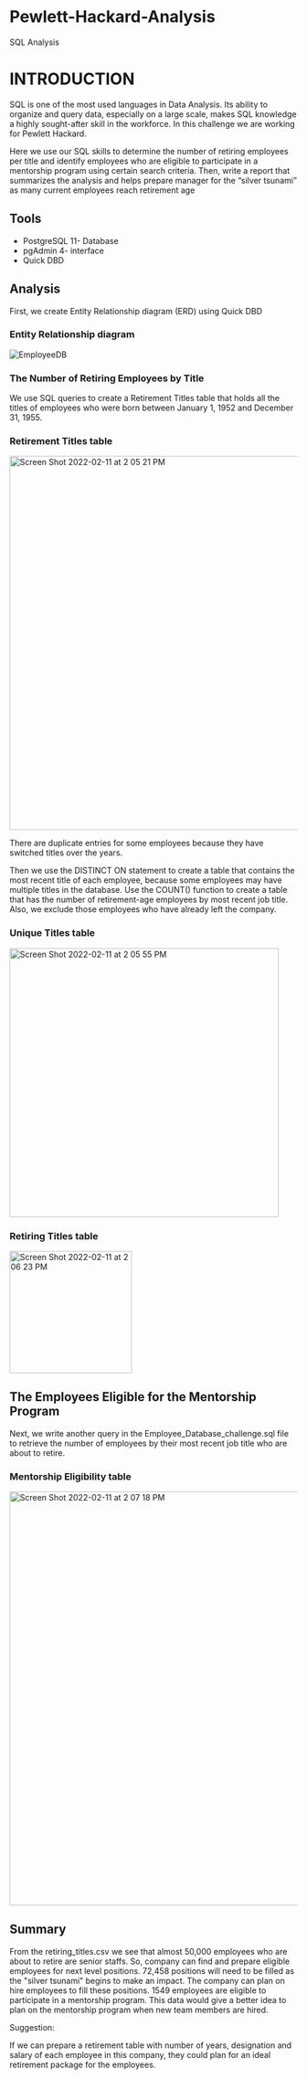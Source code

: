 # Pewlett-Hackard-Analysis
SQL Analysis
  
# INTRODUCTION  
  SQL is one of the most used languages in Data Analysis. Its ability to organize and query data, especially on a large scale, makes SQL knowledge a highly sought-after skill in the workforce. In this challenge we are  working for  Pewlett Hackard.
 
Here we use  our SQL skills to
determine the number of retiring employees per title and identify employees who are eligible to participate in a mentorship program using certain search criteria. Then, write a report that summarizes the analysis and helps prepare manager for the “silver tsunami” as many current employees reach retirement age

## Tools
 
* PostgreSQL 11- Database
* pgAdmin 4- interface
* Quick DBD


## Analysis
  First, we create Entity Relationship diagram (ERD) using Quick DBD 

### Entity Relationship diagram 

![EmployeeDB](https://user-images.githubusercontent.com/72629108/153668283-d317df7b-5d91-4870-b72c-2a9f61aafc2c.png)



### The Number of Retiring Employees by Title 

   We use SQL queries to create a Retirement Titles table that holds all the titles of employees who were born between January 1, 1952 and December 31, 1955.
### Retirement Titles table

<img width="655" alt="Screen Shot 2022-02-11 at 2 05 21 PM" src="https://user-images.githubusercontent.com/72629108/153670481-7fd98ab3-8d96-4004-a34c-b1f871a4a792.png">




There are duplicate entries for some employees because they have switched titles over the years.

 Then we use the DISTINCT ON statement to create a table that contains the most recent title of each employee, because some employees may have multiple titles in the database. Use the COUNT() function to create a table that has the number of retirement-age employees by most recent job title. Also, we exclude those employees who have already left the company. 

 ### Unique Titles table
 
 <img width="471" alt="Screen Shot 2022-02-11 at 2 05 55 PM" src="https://user-images.githubusercontent.com/72629108/153670549-5926c94a-c329-4bd7-b819-1831e21baee4.png">


### Retiring Titles table

<img width="214" alt="Screen Shot 2022-02-11 at 2 06 23 PM" src="https://user-images.githubusercontent.com/72629108/153670637-3afa6b88-43d5-43db-87d7-e5cb74aec6a5.png">


## The Employees Eligible for the Mentorship Program

Next, we write another query in the Employee_Database_challenge.sql file to retrieve the number of employees by their most recent job title who are about to retire.

### Mentorship Eligibility table

<img width="725" alt="Screen Shot 2022-02-11 at 2 07 18 PM" src="https://user-images.githubusercontent.com/72629108/153670881-456fbcc4-0b90-4094-b014-03eb864986a5.png">


## Summary
From the retiring_titles.csv we see that almost 50,000 employees who are about to retire are senior staffs. So, company can find and prepare eligible employees for next level positions.
72,458 positions will need to be filled as the "silver tsunami" begins to make an impact. The company can plan on hire employees to fill these positions. 
1549 employees are eligible to participate in a mentorship program. This data would give a better idea to plan on the mentorship program when new team members are hired.

Suggestion:

  If we can prepare a retirement table with number of years, designation and salary of each employee in this company, they could plan for an ideal retirement package for the employees.
 

